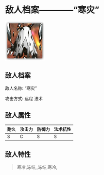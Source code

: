 # 敌人档案————“寒灾”

![“寒灾”](./eneIcons/“寒灾”.png)

## 敌人档案

敌人名称: “寒灾”

攻击方式: 远程 法术

## 敌人属性

| 耐久      | 攻击力  | 防御力 | 法术抗性 |
|---------|------|-----|------|
| S | C | S | S |

## 敌人特性
> 寒冷,冻结,,冻结,寒冷,
